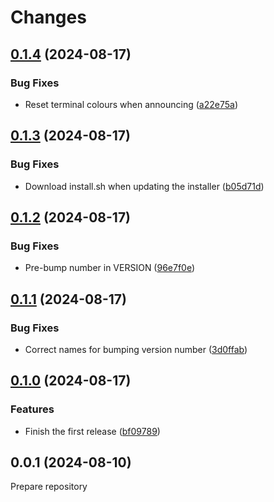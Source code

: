 # Changes

## [0.1.4](https://github.com/prantlf/goup/compare/v0.1.3...v0.1.4) (2024-08-17)

### Bug Fixes

* Reset terminal colours when announcing ([a22e75a](https://github.com/prantlf/goup/commit/a22e75a6ef092d17b97ef835ae3be1e48cfd0bdc))

## [0.1.3](https://github.com/prantlf/goup/compare/v0.1.2...v0.1.3) (2024-08-17)

### Bug Fixes

* Download install.sh when updating the installer ([b05d71d](https://github.com/prantlf/goup/commit/b05d71d6e04a74bd7070ef8edd65a87a3a29ddc1))

## [0.1.2](https://github.com/prantlf/goup/compare/v0.1.1...v0.1.2) (2024-08-17)

### Bug Fixes

* Pre-bump number in VERSION ([96e7f0e](https://github.com/prantlf/goup/commit/96e7f0eb493798d22fc1404ee73bae0a3a9dfdcc))

## [0.1.1](https://github.com/prantlf/goup/compare/v0.1.0...v0.1.1) (2024-08-17)

### Bug Fixes

* Correct names for bumping version number ([3d0ffab](https://github.com/prantlf/goup/commit/3d0ffab6090317fb5619a298571782dcf7c37e74))

## [0.1.0](https://github.com/prantlf/goup/compare/v0.0.1...v0.1.0) (2024-08-17)

### Features

* Finish the first release ([bf09789](https://github.com/prantlf/goup/commit/bf097891ae7c1919c150f8d8f62f171adaef865a))

## 0.0.1 (2024-08-10)

Prepare repository
